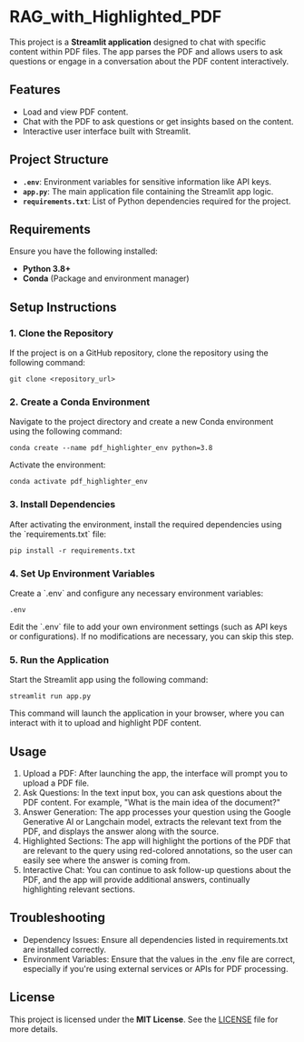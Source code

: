 
# RAG_with_Highlighted_PDF

This project is a **Streamlit application** designed to chat with specific content within PDF files. The app parses the PDF and allows users to ask questions or engage in a conversation about the PDF content interactively.

## Features

- Load and view PDF content.
- Chat with the PDF to ask questions or get insights based on the content.
- Interactive user interface built with Streamlit.

## Project Structure

- **`.env`**: Environment variables for sensitive information like API keys.
- **`app.py`**: The main application file containing the Streamlit app logic.
- **`requirements.txt`**: List of Python dependencies required for the project.

## Requirements

Ensure you have the following installed:

- **Python 3.8+**
- **Conda** (Package and environment manager)

## Setup Instructions

### 1. Clone the Repository

If the project is on a GitHub repository, clone the repository using the following command:

`git clone <repository_url>`

### 2. Create a Conda Environment

Navigate to the project directory and create a new Conda environment using the following command:

`conda create --name pdf_highlighter_env python=3.8`

Activate the environment:

`conda activate pdf_highlighter_env`

### 3. Install Dependencies

After activating the environment, install the required dependencies using the \`requirements.txt\` file:

`pip install -r requirements.txt`

### 4. Set Up Environment Variables

Create a \`.env\` and configure any necessary environment variables:

`.env`

Edit the \`.env\` file to add your own environment settings (such as API keys or configurations). If no modifications are necessary, you can skip this step.

### 5. Run the Application

Start the Streamlit app using the following command:

`streamlit run app.py`

This command will launch the application in your browser, where you can interact with it to upload and highlight PDF content.

## Usage

1. Upload a PDF: After launching the app, the interface will prompt you to upload a PDF file.
2. Ask Questions: In the text input box, you can ask questions about the PDF content. For example, "What is the main idea of the document?"
3. Answer Generation: The app processes your question using the Google Generative AI or Langchain model, extracts the relevant text from the PDF, and displays the answer along with the source.
4. Highlighted Sections: The app will highlight the portions of the PDF that are relevant to the query using red-colored annotations, so the user can easily see where the answer is coming from.
5. Interactive Chat: You can continue to ask follow-up questions about the PDF, and the app will provide additional answers, continually highlighting relevant sections.

## Troubleshooting

- Dependency Issues: Ensure all dependencies listed in requirements.txt are installed correctly.
- Environment Variables: Ensure that the values in the .env file are correct, especially if you're using external services or APIs for PDF processing.

## License

This project is licensed under the **MIT License**. See the [LICENSE](LICENSE) file for more details.
